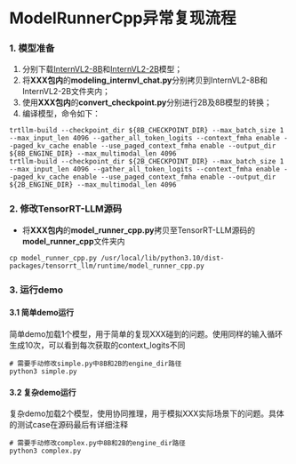# ModelRunnerCpp异常复现流程

### 1. 模型准备
1. 分别下载[InternVL2-8B](https://huggingface.co/OpenGVLab/InternVL2-8B)和[InternVL2-2B](https://huggingface.co/OpenGVLab/InternVL2-2B)模型；
2. 将**XXX包内**的**modeling_internvl_chat.py**分别拷贝到InternVL2-8B和InternVL2-2B文件夹内；
3. 使用**XXX包内**的**convert_checkpoint.py**分别进行2B及8B模型的转换；
4. 编译模型，命令如下：
```shell
trtllm-build --checkpoint_dir ${8B_CHECKPOINT_DIR} --max_batch_size 1 --max_input_len 4096 --gather_all_token_logits --context_fmha enable --paged_kv_cache enable --use_paged_context_fmha enable --output_dir ${8B_ENGINE_DIR} --max_multimodal_len 4096
trtllm-build --checkpoint_dir ${2B_CHECKPOINT_DIR} --max_batch_size 1 --max_input_len 4096 --gather_all_token_logits --context_fmha enable --paged_kv_cache enable --use_paged_context_fmha enable --output_dir ${2B_ENGINE_DIR} --max_multimodal_len 4096
```

### 2. 修改TensorRT-LLM源码
* 将**XXX包内**的**model_runner_cpp.py**拷贝至TensorRT-LLM源码的**model_runner_cpp**文件夹内
```shell
cp model_runner_cpp.py /usr/local/lib/python3.10/dist-packages/tensorrt_llm/runtime/model_runner_cpp.py
```

### 3. 运行demo
#### 3.1 简单demo运行
简单demo加载1个模型，用于简单的复现XXX碰到的问题。使用同样的输入循环生成10次，可以看到每次获取的context_logits不同
```shell
# 需要手动修改simple.py中8B和2B的engine_dir路径
python3 simple.py
```

#### 3.2 复杂demo运行
复杂demo加载2个模型，使用协同推理，用于模拟XXX实际场景下的问题。具体的测试case在源码最后有详细注释
```shell
# 需要手动修改complex.py中8B和2B的engine_dir路径
python3 complex.py
```
